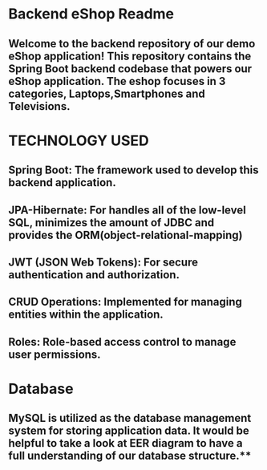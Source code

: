 # Backend eShop Readme

## Welcome to the backend repository of our demo eShop application! This repository contains the Spring Boot backend codebase that powers our eShop application. The eshop focuses in 3 categories, Laptops,Smartphones and Televisions.

## 

# TECHNOLOGY USED

## 

## Spring Boot: The framework used to develop this backend application.

## JPA-Hibernate: For handles all of the low-level SQL, minimizes the amount of JDBC and provides the ORM(object-relational-mapping)

## JWT (JSON Web Tokens): For secure authentication and authorization.

## CRUD Operations: Implemented for managing entities within the application.

## Roles: Role-based access control to manage user permissions.

# Database

## MySQL is utilized as the database management system for storing application data. It would be helpful to take a look at EER diagram to have a full understanding of our database structure.**
